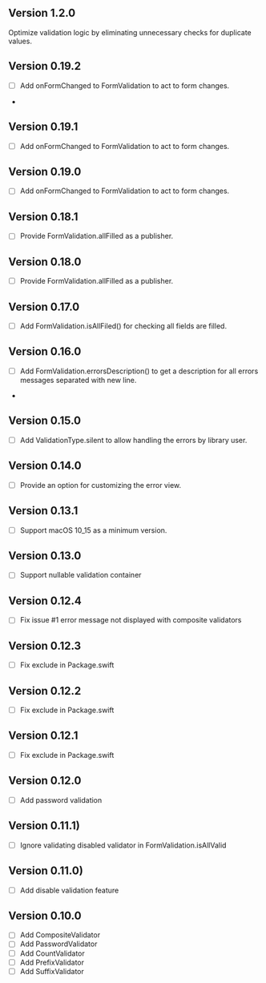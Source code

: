 
## Version 1.2.0

Optimize validation logic by eliminating unnecessary checks for duplicate values.

## Version 0.19.2

- [ ] Add onFormChanged to FormValidation to act to form changes.
- 
## Version 0.19.1

- [ ] Add onFormChanged to FormValidation to act to form changes.

## Version 0.19.0

- [ ] Add onFormChanged to FormValidation to act to form changes.

## Version 0.18.1

- [ ] Provide FormValidation.allFilled as a publisher.

## Version 0.18.0

- [ ] Provide FormValidation.allFilled as a publisher.

## Version 0.17.0

- [ ] Add FormValidation.isAllFiled() for checking all fields are filled.

## Version 0.16.0

- [ ] Add FormValidation.errorsDescription() to get a description for all errors messages separated with new line.
- 
## Version 0.15.0

- [ ] Add ValidationType.silent to allow handling the errors by library user.

## Version 0.14.0

- [ ] Provide an option for customizing the error view.

## Version 0.13.1

- [ ] Support macOS 10_15 as a minimum version.

## Version 0.13.0

- [ ] Support nullable validation container

## Version 0.12.4

- [ ] Fix issue #1 error message not displayed with composite validators

## Version 0.12.3

- [ ] Fix exclude in Package.swift

## Version 0.12.2

- [ ] Fix exclude in Package.swift

## Version 0.12.1

- [ ] Fix exclude in Package.swift

## Version 0.12.0

- [ ] Add password validation

## Version 0.11.1)

- [ ] Ignore validating disabled validator in FormValidation.isAllValid

## Version 0.11.0)

- [ ] Add disable validation feature

## Version 0.10.0

- [ ] Add CompositeValidator
- [ ] Add PasswordValidator
- [ ] Add CountValidator
- [ ] Add PrefixValidator
- [ ] Add SuffixValidator